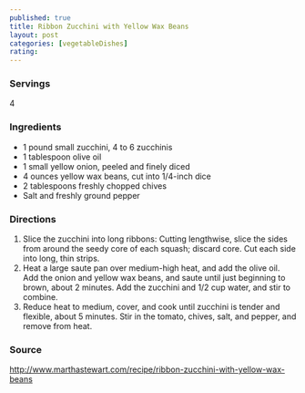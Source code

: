 ```yaml
---
published: true
title: Ribbon Zucchini with Yellow Wax Beans
layout: post
categories: [vegetableDishes]
rating: 
---
```

### Servings
4

### Ingredients
- 1 pound small zucchini, 4 to 6 zucchinis
- 1 tablespoon olive oil
- 1 small yellow onion, peeled and finely diced
- 4 ounces yellow wax beans, cut into 1/4-inch dice
- 2 tablespoons freshly chopped chives
- Salt and freshly ground pepper




### Directions
1. Slice the zucchini into long ribbons: Cutting lengthwise, slice the sides from around the seedy core of each squash; discard core. Cut each side into long, thin strips.
2. Heat a large saute pan over medium-high heat, and add the olive oil. Add the onion and yellow wax beans, and saute until just beginning to brown, about 2 minutes. Add the zucchini and 1/2 cup water, and stir to combine.
3. Reduce heat to medium, cover, and cook until zucchini is tender and flexible, about 5 minutes. Stir in the tomato, chives, salt, and pepper, and remove from heat.

### Source
<a href="http://www.marthastewart.com/recipe/ribbon-zucchini-with-yellow-wax-beans" target="new">http://www.marthastewart.com/recipe/ribbon-zucchini-with-yellow-wax-beans</a>
